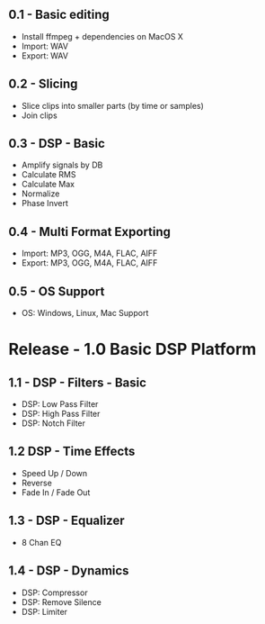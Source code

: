 0.1 - Basic editing
-------------------
- Install ffmpeg + dependencies on MacOS X
- Import: WAV
- Export: WAV


0.2 - Slicing
-------------
- Slice clips into smaller parts (by time or samples)
- Join clips


0.3 - DSP - Basic
----------------
- Amplify signals by DB
- Calculate RMS
- Calculate Max
- Normalize
- Phase Invert


0.4 - Multi Format Exporting
----------------------------
- Import: MP3, OGG, M4A, FLAC, AIFF
- Export: MP3, OGG, M4A, FLAC, AIFF

0.5 - OS Support
----------------
- OS: Windows, Linux, Mac Support


Release - 1.0 Basic DSP Platform
==============================


1.1 - DSP - Filters - Basic
---------------------------

- DSP: Low Pass Filter
- DSP: High Pass Filter
- DSP: Notch Filter


1.2 DSP - Time Effects
----------------------
- Speed Up / Down
- Reverse
- Fade In / Fade Out


1.3 - DSP - Equalizer
---------------------
- 8 Chan EQ


1.4 - DSP - Dynamics
----------------------

- DSP: Compressor
- DSP: Remove Silence
- DSP: Limiter

